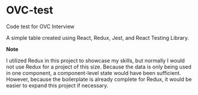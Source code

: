 # OVC-test

Code test for OVC Interview

A simple table created using React, Redux, Jest, and React Testing Library. 

**Note**

I utilized Redux in this project to showcase my skills, but normally I would not use Redux for a project of this size.
Because the data is only being used in one component, a component-level state would have been sufficient. However, because
the boilerplate is already complete for Redux, it would be easier to expand this project if necessary.
